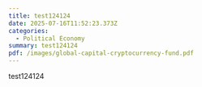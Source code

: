 ```yaml
---
title: test124124
date: 2025-07-16T11:52:23.373Z
categories:
  - Political Economy
summary: test124124
pdf: /images/global-capital-cryptocurrency-fund.pdf
---
```

t﻿est124124